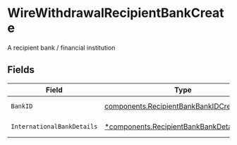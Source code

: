 # WireWithdrawalRecipientBankCreate

A recipient bank / financial institution


## Fields

| Field                                                                                                   | Type                                                                                                    | Required                                                                                                | Description                                                                                             |
| ------------------------------------------------------------------------------------------------------- | ------------------------------------------------------------------------------------------------------- | ------------------------------------------------------------------------------------------------------- | ------------------------------------------------------------------------------------------------------- |
| `BankID`                                                                                                | [components.RecipientBankBankIDCreate](../../models/components/recipientbankbankidcreate.md)            | :heavy_check_mark:                                                                                      | A bank identifier                                                                                       |
| `InternationalBankDetails`                                                                              | [*components.RecipientBankBankDetailsCreate](../../models/components/recipientbankbankdetailscreate.md) | :heavy_minus_sign:                                                                                      | Bank details                                                                                            |
